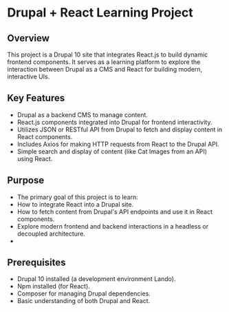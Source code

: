  # Drupal + React Learning Project
## Overview
This project is a Drupal 10 site that integrates React.js to build dynamic frontend components. It serves as a learning platform to explore the interaction between Drupal as a CMS and React for building modern, interactive UIs.

## Key Features
- Drupal as a backend CMS to manage content.
- React.js components integrated into Drupal for frontend interactivity.
- Utilizes JSON
or RESTful API from Drupal to fetch and display content in React components.
- Includes Axios for making HTTP requests from React to the Drupal API.
- Simple search and display of content (like Cat Images from an API) using React.
  
## Purpose
- The primary goal of this project is to learn:
- How to integrate React into a Drupal site.
- How to fetch content from Drupal's API endpoints and use it in React components.
- Explore modern frontend and backend interactions in a headless or decoupled architecture.
- 
## Prerequisites
- Drupal 10 installed (a development environment Lando).
- Npm installed (for React).
- Composer for managing Drupal dependencies.
- Basic understanding of both Drupal and React.

